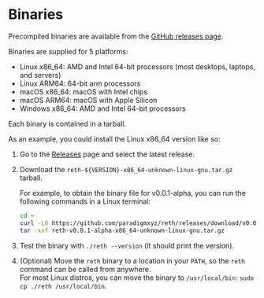 # Binaries

Precompiled binaries are available from the [GitHub releases page](https://github.com/paradigmxyz/reth/releases).

Binaries are supplied for 5 platforms:

- Linux x86_64: AMD and Intel 64-bit processors (most desktops, laptops, and servers)
- Linux ARM64: 64-bit arm processors
- macOS x86_64: macOS with Intel chips
- macOS ARM64: macOS with Apple Silicon
- Windows x86_64: AMD and Intel 64-bit processors

Each binary is contained in a tarball.

As an example, you could install the Linux x86_64 version like so:

1. Go to the [Releases](https://github.com/paradigmxyz/reth/releases) page and select the latest release.
1. Download the `reth-${VERSION}-x86_64-unknown-linux-gnu.tar.gz` tarball.  

   For example, to obtain the binary file for v0.0.1-alpha, you can run the following commands in a Linux terminal:
   ```bash
   cd ~
   curl -LO https://github.com/paradigmxyz/reth/releases/download/v0.0.1-alpha/reth-v0.0.1-alpha-x86_64-unknown-linux-gnu.tar.gz
   tar -xvf reth-v0.0.1-alpha-x86_64-unknown-linux-gnu.tar.gz
   ```
1. Test the binary with `./reth --version` (it should print the version).
2. (Optional) Move the `reth` binary to a location in your `PATH`, so the `reth` command can be called from anywhere.  
   For most Linux distros, you can move the binary to `/usr/local/bin`: `sudo cp ./reth /usr/local/bin`.